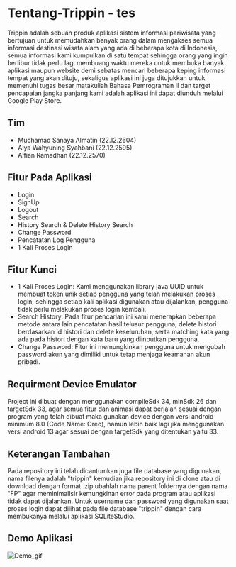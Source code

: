 # Tentang-Trippin - tes 
Trippin adalah sebuah produk aplikasi sistem informasi pariwisata yang bertujuan untuk memudahkan banyak orang dalam mengakses semua informasi destinasi wisata alam yang ada di beberapa kota di Indonesia, semua informasi kami kumpulkan di satu tempat sehingga orang yang ingin berlibur tidak perlu lagi membuang waktu mereka untuk membuka banyak aplikasi maupun website demi sebatas mencari beberapa keping informasi tempat yang akan dituju, sekaligus aplikasi ini juga ditujukkan untuk memenuhi tugas besar matakuliah Bahasa Pemrograman II dan target pencapaian jangka panjang kami adalah aplikasi ini dapat diunduh melalui Google Play Store.

## Tim
- Muchamad Sanaya Almatin (22.12.2604)
- Alya Wahyuning Syahbani (22.12.2595)
- Alfian Ramadhan (22.12.2570)

## Fitur Pada Aplikasi
- Login
- SignUp
- Logout
- Search
- History Search & Delete History Search
- Change Password
- Pencatatan Log Pengguna
- 1 Kali Proses Login

## Fitur Kunci
- 1 Kali Proses Login: Kami menggunakan library java UUID untuk membuat token unik setiap pengguna yang telah melakukan proses login, sehingga setiap kali aplikasi digunakan atau dijalankan, pengguna tidak perlu melakukan proses login kembali.
- Search History: Pada fitur pencarian ini kami menerapkan beberapa metode antara lain pencatatan hasil telusur pengguna, delete histori berdasarkan id histori dan delete keseluruhan, serta matching kata yang ada pada histori dengan kata baru yang diinputkan pengguna.
- Change Password: Fitur ini memungkinkan pengguna untuk mengubah password akun yang dimiliki untuk tetap menjaga keamanan akun pribadi.

## Requirment Device Emulator
Project ini dibuat dengan menggunakan compileSdk 34, minSdk 26 dan targetSdk 33, agar semua fitur dan animasi dapat berjalan sesuai dengan program yang telah dibuat maka gunakan device dengan versi android minimum 8.0 (Code Name: Oreo), namun lebih baik lagi jika menggunakan versi android 13 agar sesuai dengan targetSdk yang ditentukan yaitu 33.

## Keterangan Tambahan
Pada repository ini telah dicantumkan juga file database yang digunakan, nama filenya adalah "trippin" kemudian jika repository ini di clone atau di download dengan format .zip ubahlah nama parent foldernya dengan nama "FP" agar meminimalisir kemungkinan error pada program atau aplikasi tidak dapat dijalankan. Untuk username dan password yang digunakan saat proses login dapat dilihat pada file database "trippin" dengan cara membukanya melalui aplikasi SQLiteStudio.

## Demo Aplikasi
![Demo_gif](https://github.com/SanayaAlmatin/Trippin-Project/assets/131599314/6ca384b1-79ac-4e19-9faf-771aba2bd96a)
